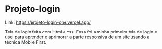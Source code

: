 # Projeto-login

Link: https://projeto-login-one.vercel.app/

Tela de login feita com Html e css. Essa foi a minha primeira tela de login e usei para aprender e aprimorar a parte responsiva de um site usando a técnica Mobile First.
